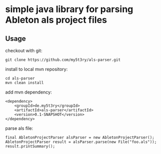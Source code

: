 # simple java library for parsing Ableton als project files
## Usage ##

checkout with git:
```
git clone https://github.com/my5t3ry/als-parser.git
```

install to local mvn repository:
```
cd als-parser
mvn clean install
```


add mvn dependency:
```
<dependency>
    <groupId>de.my5t3ry</groupId>
    <artifactId>als-parser</artifactId>
    <version>0.1-SNAPSHOT</version>
</dependency>
```

parse als file:
```
final AbletonProjectParser alsParser = new AbletonProjectParser();
AbletonProjectParser result = alsParser.parse(new File("foo.als"));
result.printSummary();
```


